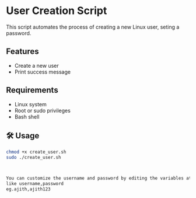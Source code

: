 # User Creation Script

This script automates the process of creating a new Linux user, seting a password.

##  Features

- Create a new user
- Print success message

##  Requirements

- Linux system
- Root or sudo privileges
- Bash shell

## 🛠️ Usage

```bash
chmod +x create_user.sh
sudo ./create_user.sh



You can customize the username and password by editing the variables at the CSV file.
like username,password
eg.ajith,ajith123




